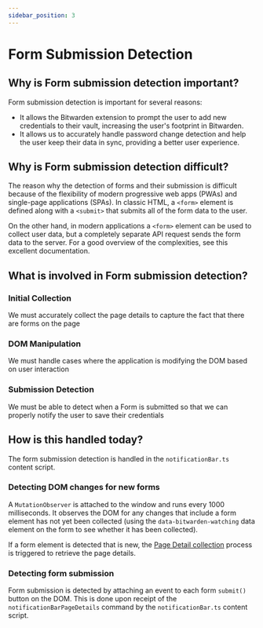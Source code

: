 ```yaml
---
sidebar_position: 3
---
```


# Form Submission Detection

## Why is Form submission detection important?

Form submission detection is important for several reasons:

- It allows the Bitwarden extension to prompt the user to add new credentials to their vault,
  increasing the user's footprint in Bitwarden.
- It allows us to accurately handle password change detection and help the user keep their data in
  sync, providing a better user experience.

## Why is Form submission detection difficult?

The reason why the detection of forms and their submission is difficult because of the flexibility
of modern progressive web apps (PWAs) and single-page applications (SPAs). In classic HTML, a
`<form>` element is defined along with a `<submit>` that submits all of the form data to the user.

On the other hand, in modern applications a `<form>` element can be used to collect user data, but a
completely separate API request sends the form data to the server. For a good overview of the
complexities, see this excellent documentation.

## What is involved in Form submission detection?

### Initial Collection

We must accurately collect the page details to capture the fact that there are forms on the page

### DOM Manipulation

We must handle cases where the application is modifying the DOM based on user interaction

### Submission Detection

We must be able to detect when a Form is submitted so that we can properly notify the user to save
their credentials

## How is this handled today?

The form submission detection is handled in the `notificationBar.ts` content script.

### Detecting DOM changes for new forms

A `MutationObserver` is attached to the window and runs every 1000 milliseconds. It observes the DOM
for any changes that include a form element has not yet been collected (using the
`data-bitwarden-watching` data element on the form to see whether it has been collected).

If a form element is detected that is new, the [Page Detail collection](collecting-page-details.md)
process is triggered to retrieve the page details.

### Detecting form submission

Form submission is detected by attaching an event to each form `submit()` button on the DOM. This is
done upon receipt of the `notificationBarPageDetails` command by the `notificationBar.ts` content
script.
